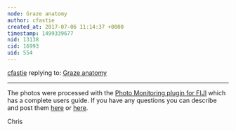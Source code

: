 ```yaml
---
node: Graze anatomy
author: cfastie
created_at: 2017-07-06 11:14:37 +0000
timestamp: 1499339677
nid: 13138
cid: 16993
uid: 554
---
```




[cfastie](../profile/cfastie) replying to: [Graze anatomy](../notes/cfastie/05-23-2016/graze-anatomy)

----
The photos were processed with the [Photo Monitoring plugin for FIJI](https://github.com/nedhorning/PhotoMonitoringPlugin) which has a complete users guide. If you have any questions you can describe and post them [here](https://publiclab.org/questions/new?template=question&tags=question:general,near-infrared-camera,ndvi,imagej,infragram,infrared-photography,ndvi-calibrate,midopt,response:12092) or [here](https://groups.google.com/forum/#!forum/plots-infrared).

Chris